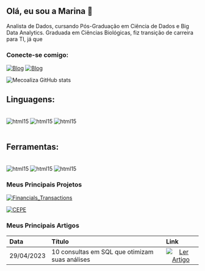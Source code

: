 ## Olá, eu sou a Marina 👋

Analista de Dados, cursando Pós-Graduação em Ciência de Dados e Big Data Analytics. Graduada
em Ciências Biológicas, fiz transição de carreira para TI, já que  


### Conecte-se comigo:

[![Blog](https://img.shields.io/badge/Gmail-D14836?style=for-the-badge&logo=gmail&logoColor=white)](https://mail.google.com/mail/u/0/#inbox)
[![Blog](https://img.shields.io/badge/LinkedIn-0077B5?style=for-the-badge&logo=linkedin&logoColor=white)](https://www.linkedin.com/in/marina-esteves-in-data/)

![Mecoaliza GitHub stats](https://github-readme-stats.vercel.app/api?username=mecoaliza&show_icons=true&theme=tokyonight)

## Linguagens:

<div style="display: inline_block"><br/>
    <img align="center" alt="html15" src="https://img.shields.io/badge/Python-FFD43B?style=for-the-badge&logo=python&logoColor=blue" />
    <img align="center" alt="html15" src="https://img.shields.io/badge/R-276DC3?style=for-the-badge&logo=r&logoColor=white" />
    <img align="center" alt="html15" src="https://img.shields.io/badge/Microsoft_SQL_Server-CC2927?style=for-the-badge&logo=microsoft-sql-server&logoColor=white" />
</div><br/>

## Ferramentas:

<div style="display: inline_block"><br/>
    <img align="center" alt="html15" src="https://img.shields.io/badge/MySQL-00000F?style=for-the-badge&logo=mysql&logoColor=white" />
    <img align="center" alt="html15" src="https://img.shields.io/badge/PowerBI-F2C811?style=for-the-badge&logo=Power%20BI&logoColor=white" />
    <img align="center" alt="html15" src="https://img.shields.io/badge/Figma-F24E1E?style=for-the-badge&logo=figma&logoColor=white" />
</div>

### Meus Principais Projetos

[![Financials_Transactions](https://github-readme-stats.vercel.app/api/pin/?username=Mecoaliza&repo=Financials_Transactions&bg_color=000&border_color=30A3DC&show_icons=true&icon_color=30A3DC&title_color=E94D5F&text_color=FFF)](https://github.com/Mecoaliza/Financials_Transactions)

[![CEPE](https://github-readme-stats.vercel.app/api/pin/?username=Mecoaliza&repo=CEPE&bg_color=000&border_color=30A3DC&show_icons=true&icon_color=30A3DC&title_color=E94D5F&text_color=FFF)](https://github.com/Mecoaliza/CEPE)


### Meus Principais Artigos
<table>
  <thead>
    <tr align="left">
      <th>Data</th>
      <th>Título</th>
      <th>Link</th>
    </tr>
  </thead>
  <tbody align="left">
    <tr>
      <td>29/04/2023</td>
      <td>10 consultas em SQL que otimizam suas análises</td>
      <td align="center">
        <a href="https://medium.com/@mecoaliza/10-consultas-em-sql-que-otimizam-suas-an%C3%A1lises-579493431da8">
           <img align="center" alt="Ler Artigo" src="https://img.shields.io/badge/Ler%20Artigo-30A3DC?style=for-the-badge">
        </a>
      </td>
    </tr>
    <tr>
      
  <tfoot></tfoot>
</table>